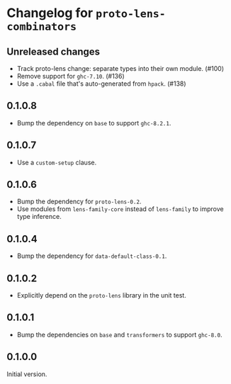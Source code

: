# Changelog for `proto-lens-combinators`

## Unreleased changes
- Track proto-lens change: separate types into their own module. (#100)
- Remove support for `ghc-7.10`. (#136)
- Use a `.cabal` file that's auto-generated from `hpack`. (#138)

## 0.1.0.8
- Bump the dependency on `base` to support `ghc-8.2.1`.

## 0.1.0.7
- Use a `custom-setup` clause.

## 0.1.0.6
- Bump the dependency for `proto-lens-0.2`.
- Use modules from `lens-family-core` instead of `lens-family` to improve type
  inference.

## 0.1.0.4
- Bump the dependency for `data-default-class-0.1`.

## 0.1.0.2
- Explicitly depend on the `proto-lens` library in the unit test.

## 0.1.0.1
- Bump the dependencies on `base` and `transformers` to support `ghc-8.0`.

## 0.1.0.0
Initial version.
